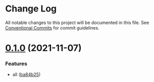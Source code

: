 # Change Log

All notable changes to this project will be documented in this file.
See [Conventional Commits](https://conventionalcommits.org) for commit guidelines.

# [0.1.0](https://github.com/dangaohaohao/lerna-repo/compare/v0.0.4...v0.1.0) (2021-11-07)


### Features

* all ([ba84b25](https://github.com/dangaohaohao/lerna-repo/commit/ba84b2507d05bd67265c8743f6f203d3878e0146))
